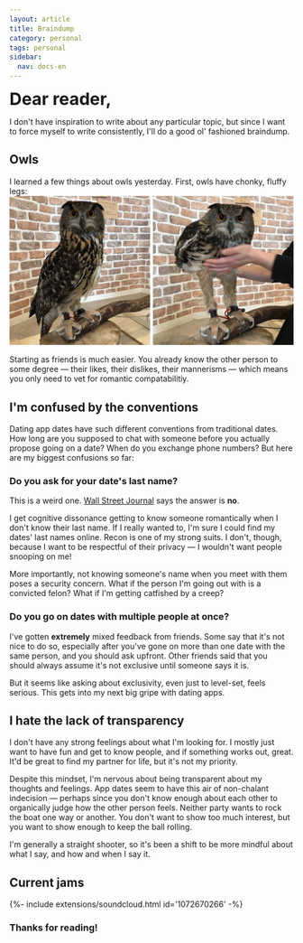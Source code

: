 ```yaml
---
layout: article
title: Braindump
category: personal
tags: personal
sidebar:
  nav: docs-en
---
```


<div style="font-size: 30px"><b>Dear reader,</b></div>

I don't have inspiration to write about any particular topic, but since I want to force myself to write consistently, I'll do a good ol' fashioned braindump.

## Owls
I learned a few things about owls yesterday. First, owls have chonky, fluffy legs:
<img class="image image--md" src="/assets/img/owl.jpg"/>


Starting as friends is much easier. You already know the other person to some degree — their likes, their dislikes, their mannerisms — which means you only need to vet for romantic compatabilitiy. 

## I'm confused by the conventions
Dating app dates have such different conventions from traditional dates. How long are you supposed to chat with someone before you actually propose going on a date? When do you exchange phone numbers? But here are my biggest confusions so far:

### Do you ask for your date's last name?
This is a weird one. [Wall Street Journal](https://www.wsj.com/articles/the-new-dating-no-no-asking-for-a-last-name-1516810482) says the answer is **no**.

I get cognitive dissonance getting to know someone romantically when I don't know their last name. If I really wanted to, I'm sure I could find my dates' last names online. Recon is one of my strong suits. I don't, though, because I want to be respectful of their privacy — I wouldn't want people snooping on me!

More importantly, not knowing someone's name when you meet with them poses a security concern. What if the person I'm going out with is a convicted felon? What if I'm getting catfished by a creep?


### Do you go on dates with multiple people at once?
I've gotten **extremely** mixed feedback from friends. Some say that it's not nice to do so, especially after you've gone on more than one date with the same person, and you should ask upfront. Other friends said that you should always assume it's not exclusive until someone says it is.

But it seems like asking about exclusivity, even just to level-set, feels serious. This gets into my next big gripe with dating apps.


## I hate the lack of transparency
I don't have any strong feelings about what I'm looking for. I mostly just want to have fun and get to know people, and if something works out, great. It'd be great to find my partner for life, but it's not my priority.

Despite this mindset, I'm nervous about being transparent about my thoughts and feelings. App dates seem to have this air of non-chalant indecision — perhaps since you don't know enough about each other to organically judge how the other person feels. Neither party wants to rock the boat one way or another. You don't want to show too much interest, but you want to show enough to keep the ball rolling.

I'm generally a straight shooter, so it's been a shift to be more mindful about what I say, and how and when I say it. 


## Current jams

<div>{%- include extensions/soundcloud.html id='1072670266' -%}</div>


### Thanks for reading!
